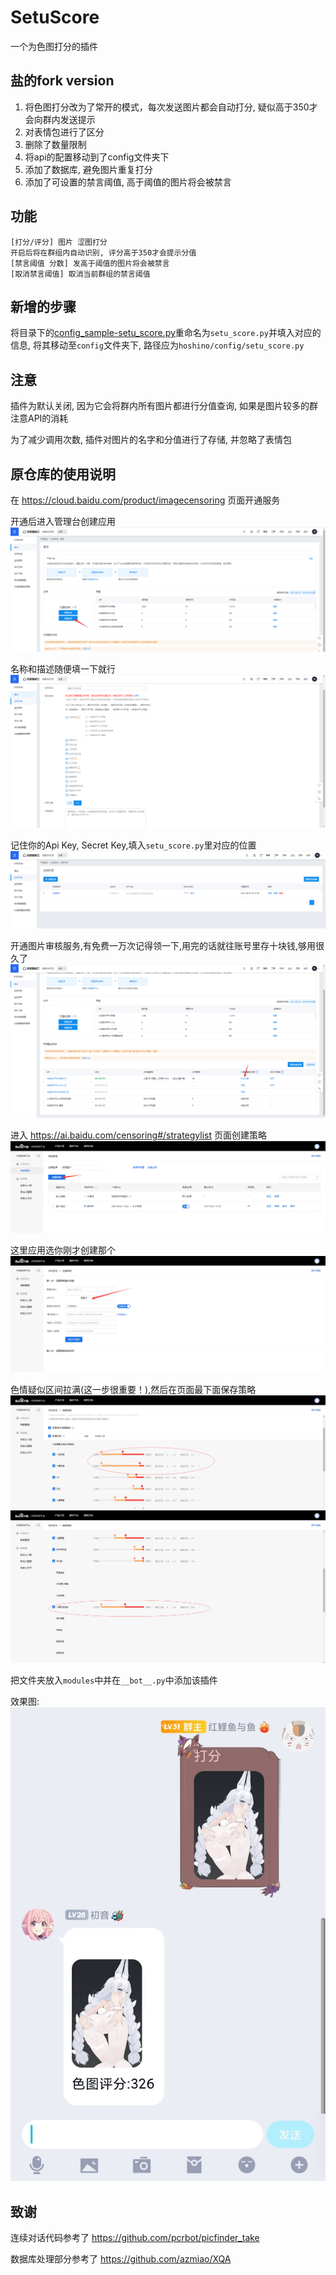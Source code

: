 # SetuScore
一个为色图打分的插件

## 盐的fork version

1. 将色图打分改为了常开的模式，每次发送图片都会自动打分, 疑似高于350才会向群内发送提示
2. 对表情包进行了区分
3. 删除了数量限制
4. 将api的配置移动到了config文件夹下
5. 添加了数据库, 避免图片重复打分
6. 添加了可设置的禁言阈值, 高于阈值的图片将会被禁言

## 功能 

```text
[打分/评分] 图片 涩图打分
开启后将在群组内自动识别, 评分高于350才会提示分值
[禁言阈值 分数] 发高于阈值的图片将会被禁言
[取消禁言阈值] 取消当前群组的禁言阈值
```
## 新增的步骤

将目录下的[config_sample-setu_score.py](config_sample-setu_score.py)重命名为`setu_score.py`并填入对应的信息, 将其移动至`config`文件夹下,
路径应为`hoshino/config/setu_score.py`

## 注意

插件为默认关闭, 因为它会将群内所有图片都进行分值查询, 如果是图片较多的群注意API的消耗

为了减少调用次数, 插件对图片的名字和分值进行了存储, 并忽略了表情包

## 原仓库的使用说明

在 https://cloud.baidu.com/product/imagecensoring 页面开通服务

开通后进入管理台创建应用
![img](./img/img1.png)

名称和描述随便填一下就行
![img](./img/img2.png)

记住你的Api Key, Secret Key,填入`setu_score.py`里对应的位置
![img](./img/img3.png)

开通图片审核服务,有免费一万次记得领一下,用完的话就往账号里存十块钱,够用很久了
![img](./img/img7.png)

进入 https://ai.baidu.com/censoring#/strategylist 页面创建策略
![img](./img/img4.png)

这里应用选你刚才创建那个
![img](./img/img5.png)

色情疑似区间拉满(这一步很重要！),然后在页面最下面保存策略
![img](./img/img6.png)
![img](./img/img10.png)

把文件夹放入`modules`中并在`__bot__.py`中添加该插件

效果图:
![img](./img/img9.jpg)


## 致谢
连续对话代码参考了 https://github.com/pcrbot/picfinder_take

数据库处理部分参考了 https://github.com/azmiao/XQA